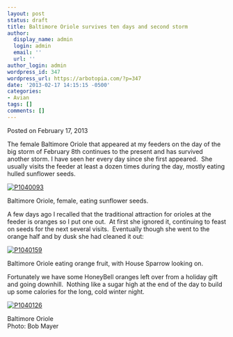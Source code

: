 ```yaml
---
layout: post
status: draft
title: Baltimore Oriole survives ten days and second storm
author:
  display_name: admin
  login: admin
  email: ''
  url: ''
author_login: admin
wordpress_id: 347
wordpress_url: https://arbotopia.com/?p=347
date: '2013-02-17 14:15:15 -0500'
categories:
- Avian
tags: []
comments: []
---
```




<p>Posted on February 17, 2013</a></p>





<p>The female Baltimore Oriole that appeared at my feeders on the day of the big storm of February 8th continues to the present and has survived another storm. I have seen her every day since she first appeared.&nbsp; She usually visits the feeder at least a dozen times during the day, mostly eating hulled sunflower seeds.</p>


<p><!-- wp:image {"id":224,"linkDestination":"custom"} --></p>
 <a href="https://web.archive.org/web/20171113123615/http://www.arbotopia.com/wp-content/uploads/2013/02/P1040093.jpg"><img src="https://web.archive.org/web/20171113123615im_/http://www.arbotopia.com/wp-content/uploads/2013/02/P1040093.jpg" alt="P1040093" class="wp-image-224"/></a>





<p>Baltimore Oriole, female, eating sunflower seeds.</p>





<p>A few days ago I recalled that the traditional attraction for orioles at the feeder is oranges so I put one out.&nbsp; At first she ignored it, continuing to feast on seeds for the next several visits.&nbsp; Eventually though she went to the orange half and by dusk she had cleaned it out:</p>


<p><!-- wp:image {"id":225,"linkDestination":"custom"} --></p>
 <a href="https://web.archive.org/web/20171113123615/http://www.arbotopia.com/wp-content/uploads/2013/02/P1040159.jpg"><img src="https://web.archive.org/web/20171113123615im_/http://www.arbotopia.com/wp-content/uploads/2013/02/P1040159.jpg" alt="P1040159" class="wp-image-225"/></a>





<p>Baltimore Oriole eating orange fruit, with House Sparrow looking on.</p>





<p>Fortunately we have some HoneyBell oranges left over from a holiday gift and going downhill.&nbsp; Nothing like a sugar high at the end of the day to build up some calories for the long, cold winter night.</p>


<p><!-- wp:image {"id":226,"linkDestination":"custom"} --></p>
 <a href="https://web.archive.org/web/20171113123615/http://www.arbotopia.com/wp-content/uploads/2013/02/P1040126.jpg"><img src="https://web.archive.org/web/20171113123615im_/http://www.arbotopia.com/wp-content/uploads/2013/02/P1040126.jpg" alt="P1040126" class="wp-image-226"/></a>





<p>Baltimore Oriole<br>Photo: Bob Mayer<br></p>
